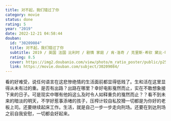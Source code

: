 ```yaml
---
title: 对不起，我们错过了你
category: movie
status: done
rating: 5
year: "2019"
date: 2022-12-21 04:58:44
douban:
  id: "30209084"
  title: 对不起，我们错过了你
  subtitle: 2019 / 英国 法国 比利时 / 剧情 家庭 / 肯·洛奇 / 克里斯·希钦 黛比·哈尼伍德
  rating: 8.5
  cover: https://img2.doubanio.com/view/photo/m_ratio_poster/public/p2584121702.jpg
  link: https://movie.douban.com/subject/30209084/
---
```


看的好难受，说任何语言在这悲惨绝情的生活面前都显得低贱了。生和活在这里显得从未有过的重。是否有出路？出路在哪里？幸好电影戛然而止，实在不敢想象接下来的日子。可是现实中哪有他妈这么及时令人如释重负的戛然而止？？看不到未来的暗淡的明天，不学好惹事添堵的孩子，压榨计较自私狡猾一切都是为你好的老板上司。还要继续起床工作。生活，就是自己一步一步走向刑场。还要在到达刑场之前自我安慰，一切都会好起来。
